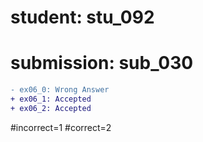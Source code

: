# student: stu_092
# submission: sub_030

```diff
- ex06_0: Wrong Answer
+ ex06_1: Accepted
+ ex06_2: Accepted
```
#incorrect=1
#correct=2
